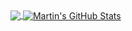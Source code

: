 <a href="https://ylzon.com">
  <img align="center" src="https://github-readme-stats.vercel.app/api/top-langs/?username=ylzon&hide=roff,html&title_color=ffffff&text_color=c9cacc&icon_color=2bbc8a&bg_color=1d1f21" />
</a>
<a href="https://ylzon.com">
  <img align="center" src="https://github-readme-stats.vercel.app/api?username=ylzon&show_icons=true&line_height=27&count_private=true&title_color=ffffff&text_color=c9cacc&icon_color=2bbc8a&bg_color=1d1f21" alt="Martin's GitHub Stats" />
</a>

<!--<a href="https://github.com/cyberpunk-ui/cyberpunk-vue">
  <img align="center" src="https://github-readme-stats.vercel.app/api/pin/?username=cyberpunk-ui&repo=cyberpunk-vue&title_color=ffffff&text_color=c9cacc&icon_color=2bbc8a&bg_color=1d1f21" />
</a>    
<a href="https://github.com/cyberpunk-ui/cyberpunk-react">
  <img align="center" src="https://github-readme-stats.vercel.app/api/pin/?username=cyberpunk-ui&repo=cyberpunk-react&title_color=ffffff&text_color=c9cacc&icon_color=2bbc8a&bg_color=1d1f21" />
</a>    
-->
<!--
<a href="https://github.com/ylzon/python-demo">
  <img align="center" src="https://github-readme-stats.vercel.app/api/pin/?username=ylzon&repo=python-demo&title_color=ffffff&text_color=c9cacc&icon_color=2bbc8a&bg_color=1d1f21" />
</a>
<a href="https://github.com/ylzon/node-demo">
  <img align="center" src="https://github-readme-stats.vercel.app/api/pin/?username=ylzon&repo=node-demo&title_color=ffffff&text_color=c9cacc&icon_color=2bbc8a&bg_color=1d1f21" />
</a>
-->
